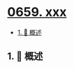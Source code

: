 # [0659. xxx](https://github.com/Tdahuyou/TNotes.leetcode/tree/main/notes/0659.%20xxx)

<!-- region:toc -->

- [1. 📝 概述](#1--概述)

<!-- endregion:toc -->

## 1. 📝 概述
